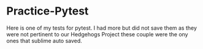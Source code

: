 # Practice-Pytest

Here is one of my tests for pytest. I had more but did not save them as they were not pertinent to our Hedgehogs Project these couple were the ony ones that sublime auto saved.

